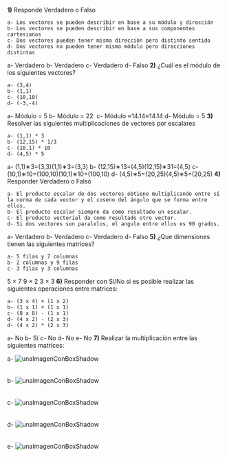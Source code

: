 
**1)** Responde Verdadero o Falso

    a- Los vectores se pueden describir en base a su módulo y dirección
    b- Los vectores se pueden describir en base a sus componentes cartesianos
    c- Dos vectores pueden tener misma dirección pero distinto sentido
    d- Dos vectores no pueden tener mismo módulo pero direcciones distintas

a- Verdadero
b- Verdadero
c- Verdadero
d- Falso
**2)** ¿Cuál es el módulo de los siguientes vectores?

    a- (3,4)
    b- (1,1)
    c- (10,10)
    d- (-3,-4)
a- Módulo = 5
b- Módulo = 22
​
c- Módulo ≈14.14≈14.14
d- Módulo = 5
**3)** Resolver las siguientes multiplicaciones de vectores por escalares

    a- (1,1) * 3
    b- (12,15) * 1/3
    c- (10,1) * 10
    d- (4,5) * 5
    
a- (1,1)∗3=(3,3)(1,1)∗3=(3,3)
b- (12,15)∗13=(4,5)(12,15)∗31​=(4,5)
c- (10,1)∗10=(100,10)(10,1)∗10=(100,10)
d- (4,5)∗5=(20,25)(4,5)∗5=(20,25)
**4)** Responder Verdadero o Falso

    a- El producto escalar de dos vectores obtiene multiplicando entre sí la norma de cada vector y el coseno del ángulo que se forma entre ellos.
    b- El producto escalar siempre da como resultado un escalar.
    c- El producto vectorial da como resultado otro vector.
    d- Si dos vectores son paralelos, el angulo entre ellos es 90 grados.
a- Verdadero
b- Verdadero
c- Verdadero
d- Falso
**5)** ¿Que dimensiones tienen las siguientes matrices?

    a- 5 filas y 7 columnas
    b- 2 columnas y 9 filas
    c- 3 filas y 3 columnas
 5 × 7
9 × 2
 3 × 3
**6)** Responder con Si/No si es posible realizar las siguientes operaciones entre matrices:

    a- (3 x 4) + (1 x 2)
    b- (1 x 1) + (1 x 1)
    c- (8 x 8) - (1 x 1)
    d- (4 x 2) - (2 x 3)
    d- (4 x 2) * (2 x 3)
a- No
b- Sí
c- No
d- No
e- No
**7)** Realizar la multiplicación entre las siguientes matrices:

a-
![unaImagenConBoxShadow](../_src/assets/ejercicios/producto1.png)
<br>
<br>
<br>
b-
![unaImagenConBoxShadow](../_src/assets/ejercicios/producto2.png)
<br>
<br>
<br>
c-
![unaImagenConBoxShadow](../_src/assets/ejercicios/producto3.png)
<br>
<br>
<br>
d-
![unaImagenConBoxShadow](../_src/assets/ejercicios/producto4.png)
<br>
<br>
<br>
e-
![unaImagenConBoxShadow](../_src/assets/ejercicios/producto5.png)
<br>
<br>
<br>
